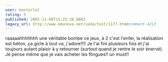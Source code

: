 ```yaml
---
user: masterlol
rating: 5
published: 2005-11-08T15:25:38.000Z
legacy_url: http://www.emunova.net/veda/test/1177.htm#comment-4213
---
```

raaaaahhhhhhh une véritable bombe ce jeux, à 2 c'est l'enfer, la réalisation est béton, ça gicle à tout va, j'adore!!!!
Je l'ai fini plusieurs fois et j'ai toujours autant plaisir à y retourner (surtout quand je rentre le soir énervé).
Je pense même que je vais acheter les flingues!! un must!!